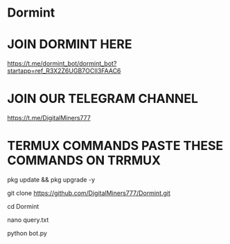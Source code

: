 # Dormint

# JOIN DORMINT HERE 

https://t.me/dormint_bot/dormint_bot?startapp=ref_R3X2Z6UGB7OCII3FAAC6

# JOIN OUR TELEGRAM CHANNEL
https://t.me/DigitalMiners777

# TERMUX COMMANDS PASTE THESE COMMANDS ON TRRMUX
pkg update && pkg upgrade -y

git clone https://github.com/DigitalMiners777/Dormint.git

cd Dormint

nano query.txt

python bot.py
